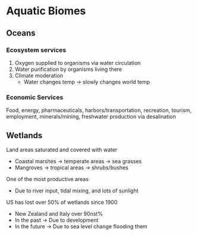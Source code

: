 # Aquatic Biomes

## Oceans

### Ecosystem services

1. Oxygen supplied to organisms via water circulation
2. Water purification by organisms living there
3. Climate moderation
    - Water changes temp -> slowly changes world temp

### Economic Services

Food, energy, pharmaceuticals, harbors/transportation, recreation, tourism,
employment, minerals/mining, freshwater production via desalination

## Wetlands

Land areas saturated and covered with water
- Coastal marshes -> temperate areas -> sea grasses
- Mangroves -> tropical areas -> shrubs/bushes

One of the most productive areas
- Due to river input, tidal mixing, and lots of sunlight

US has lost over 50% of wetlands since 1900
- New Zealand and Italy over 90nst%
- In the past -> Due to development
- In the future -> Due to sea level change flooding them
